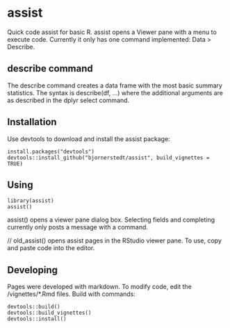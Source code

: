 # assist

Quick code assist for basic R. assist opens a Viewer pane with a menu to execute code. Currently it only has one command implemented: Data > Describe.

## describe command

The describe command creates a data frame with the most basic summary statistics. The syntax is describe(df, ...) where the additional arguments are as described in the dplyr select command.

## Installation

Use devtools to download and install the assist package:

```
install.packages("devtools")
devtools::install_github("bjornerstedt/assist", build_vignettes = TRUE)
```
## Using
```
library(assist)
assist()
```
assist() opens a viewer pane dialog box. Selecting fields and completing currently only posts a message with a command.

// old_assist() opens assist pages in the RStudio viewer pane. To use, copy and paste code into the editor.

## Developing

Pages were developed with markdown. To modify code, edit the /vignettes/*.Rmd files.  Build with commands:

```
devtools::build()
devtools::build_vignettes()
devtools::install()
```
